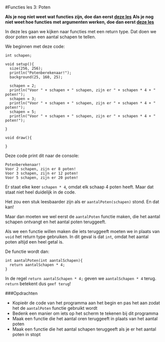 #Functies les 3: Poten

**Als je nog niet weet wat functies zijn, doe dan eerst [deze les](../FunctiesTekening/README.md)**
**Als je nog niet weet hoe functies met argumenten werken, doe dan eerst [deze les](../FunctiesSchaapkleur/README.md)**

In deze les gaan we kijken naar functies met een return type. Dat doen we door poten van een aantal schapen te tellen.

We beginnen met deze code:
```
int schapen;

void setup(){
  size(256, 256);
  println("Potenberekenaar!");
  background(25, 160, 25);
  
  schapen = 2;
  println("Voor " + schapen + " schapen, zijn er " + schapen * 4 + " poten!");
  schapen = 3;
  println("Voor " + schapen + " schapen, zijn er " + schapen * 4 + " poten!");
  schapen = 5;
  println("Voor " + schapen + " schapen, zijn er " + schapen * 4 + " poten!");

}

void draw(){
  
}
```

Deze code print dit naar de console:
```
Potenberekenaar!
Voor 2 schapen, zijn er 8 poten!
Voor 3 schapen, zijn er 12 poten!
Voor 5 schapen, zijn er 20 poten!
```

Er staat elke keer `schapen * 4`, omdat elk schaap 4 poten heeft. Maar dat staat niet heel duidelijk in de code.

Het zou een stuk leesbaarder zijn als er `aantalPoten(schapen)` stond. En dat kan! 

Maar dan moeten we wel eerst de `aantalPoten` functie maken, die het aantal schapen ontvangt en het aantal poten teruggeeft.

Als we een functie willen maken die iets teruggeeft moeten we in plaats van `void` het return type gebruiken. 
In dit geval is dat `int`, omdat het aantal poten altijd een heel getal is.

De functie wordt dan:
```
int aantalPoten(int aantalSchapen){
  return aantalSchapen * 4;
}
```

In de regel `return aantalSchapen * 4;` geven we `aantalSchapen * 4` terug. `return` betekent dus `geef terug`!

###Opdrachten
* Kopieër de code van het programma aan het begin en pas het aan zodat het de `aantalPoten` functie gebruikt wordt
* Bedenk een manier om iets op het scherm te tekenen bij dit programma
* Maak een functie die het aantal oren teruggeeft in plaats van het aantal poten
* Maak een functie die het aantal schapen teruggeeft als je er het aantal poten in stopt

